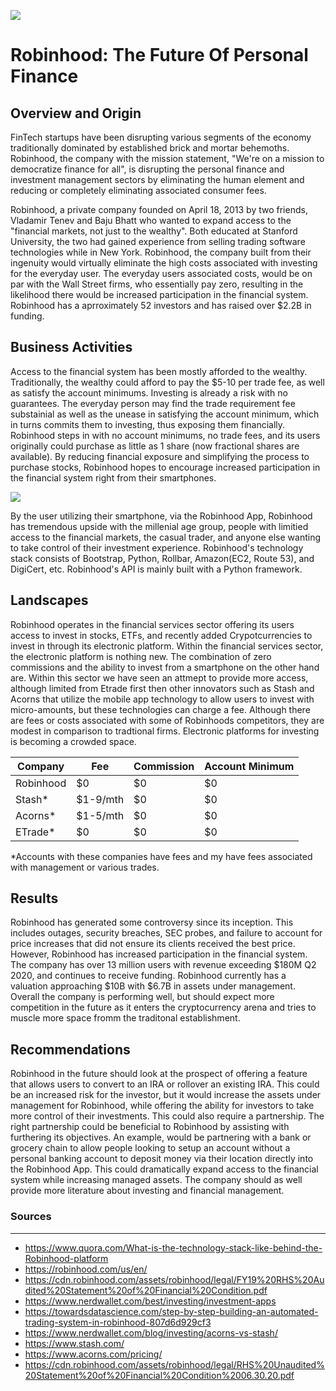 ![](https://miro.medium.com/max/1050/1*19hKPA_yCxPfkVGiHqk5HQ.png) 
# Robinhood: The Future Of Personal Finance


## Overview and Origin
FinTech startups have been disrupting various segments of the economy traditionally dominated by established brick and mortar behemoths.  Robinhood, the company with the mission statement, "We're on a mission to democratize finance for all", is disrupting the personal finance and investment management sectors by eliminating the human element and reducing or completely eliminating associated consumer fees.

Robinhood, a private company founded on April 18, 2013 by two friends, Vladamir Tenev and Baju Bhatt who wanted to expand access to the "financial markets, not just to the wealthy". Both educated at Stanford University, the two had gained experience from selling trading software technologies while in New York. Robinhood, the company built from their ingenuity would virtually eliminate the high costs associated with investing for the everyday user. The everyday users associated costs, would be on par with the Wall Street firms, who essentially pay zero, resulting in the likelihood there would be increased participation in the financial system. Robinhood has a aprroximately 52 investors and has raised over $2.2B in funding.

## Business Activities

Access to the financial system has been mostly afforded to the wealthy. Traditionally, the wealthy could afford to pay the $5-10 per trade fee, as well as satisfy the account minimums. Investing is already a risk with no guarantees. The everyday person may find the trade requirement fee substainial as well as the unease in satisfying the account minimum, which in turns commits them to investing, thus exposing them financially. Robinhood steps in with no account minimums, no trade fees, and its users originally could purchase as little as 1 share (now fractional shares are available). By reducing financial exposure and simplifying the process to purchase stocks, Robinhood hopes to encourage increased participation in the financial system right from their smartphones.

![](https://ei.marketwatch.com/Multimedia/2015/05/11/Photos/ZG/MW-DL734_smartp_20150511131232_ZG.jpg?uuid=f75e7744-f800-11e4-b33e-787b4d977af7)

By the user utilizing their smartphone, via the Robinhood App, Robinhood has tremendous upside with the millenial age group, people with limitied access to the financial markets, the casual trader, and anyone else wanting to take control of their investment experience. Robinhood's technology stack consists of Bootstrap, Python, Rollbar, Amazon(EC2, Route 53), and DigiCert, etc. Robinhood's API is mainly built with a Python framework.

## Landscapes

Robinhood operates in the financial services sector offering its users access to invest in stocks, ETFs, and recently added Crypotcurrencies to invest in through its electronic platform. Within the financial services sector, the electronic platform is nothing new. The combination of zero commissions and the ability to invest from a smartphone on the other hand are. Within this sector we have seen an attmept to provide more access, although limited from Etrade first then other innovators such as Stash and Acorns that utilize the mobile app technology to allow users to invest with micro-amounts, but these technologies can charge a fee. Although there are fees or costs associated with some of Robinhoods competitors, they are modest in comparison to tradtional firms. Electronic platforms for investing is  becoming a crowded space.

Company | Fee | Commission | Account Minimum
--------|-----|------------| -----------
Robinhood | $0 |   $0        | $0
Stash* | $1-9/mth | $0 | $0
Acorns* |$1-5/mth| $0 | $0
ETrade*| $0| $0 |$0

*Accounts with these companies have fees and my have fees associated with management or various trades.

## Results
Robinhood has generated some controversy since its inception. This includes outages, security breaches, SEC probes, and failure to account for price increases that did not ensure its clients received the best price. However, Robinhood has increased participation in the  financial system. The company has over 13 million users with revenue exceeding $180M Q2 2020, and continues to receive funding. Robinhood currently has a valuation approaching $10B with $6.7B in assets under management. Overall the company is performing well, but should expect more competition in the future as it enters the cryptocurrency arena and tries to muscle more space fromm the traditonal establishment.

## Recommendations 

Robinhood in the future should look at the prospect of offering a feature that allows users to convert to an IRA or rollover an existing IRA. This could be an increased risk for the investor, but it would increase the assets under management for Robinhood, while offering the ability for investors to take more control of their investments. This could also require a partnership. The right partnership could be beneficial to Robinhood by assisting with furthering its objectives. An example, would be partnering with a bank or grocery chain to allow people looking to setup an account without a personal banking account to deposit money via their location directly into the Robinhood App. This could dramatically expand access to the financial system while increasing managed assets. The company should as well provide more literature about investing and financial management.

### Sources
________
- https://www.quora.com/What-is-the-technology-stack-like-behind-the-Robinhood-platform
- https://robinhood.com/us/en/
- https://cdn.robinhood.com/assets/robinhood/legal/FY19%20RHS%20Audited%20Statement%20of%20Financial%20Condition.pdf
- https://www.nerdwallet.com/best/investing/investment-apps
- https://towardsdatascience.com/step-by-step-building-an-automated-trading-system-in-robinhood-807d6d929cf3
- https://www.nerdwallet.com/blog/investing/acorns-vs-stash/
- https://www.stash.com/
- https://www.acorns.com/pricing/
- https://cdn.robinhood.com/assets/robinhood/legal/RHS%20Unaudited%20Statement%20of%20Financial%20Condition%2006.30.20.pdf
